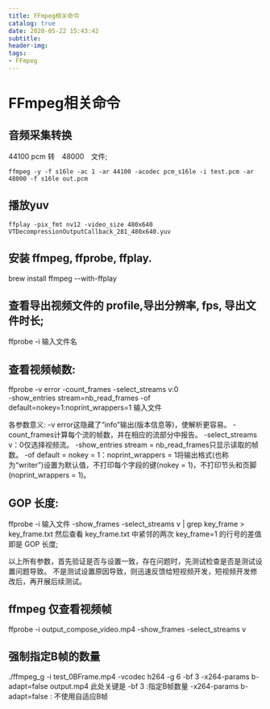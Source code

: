 ```yaml
---
title: FFmpeg相关命令
catalog: true
date: 2020-05-22 15:43:42
subtitle:
header-img:
tags:
- FFmpeg
---
```


# FFmpeg相关命令

## 音频采集转换
44100 pcm 转　48000　文件;
```
ffmpeg -y -f s16le -ac 1 -ar 44100 -acodec pcm_s16le -i test.pcm -ar 48000 -f s16le out.pcm
```

## 播放yuv
```
ffplay -pix_fmt nv12 -video_size 480x640 VTDecompressionOutputCallback_281_480x640.yuv
```

## 安装 ffmpeg, ffprobe, ffplay.
brew install ffmpeg --with-ffplay

## 查看导出视频文件的 profile,导出分辨率, fps, 导出文件时长;
ffprobe -i 输入文件名

## 查看视频帧数:
ffprobe -v error -count_frames -select_streams v:0 \
-show_entries stream=nb_read_frames -of default=nokey=1:noprint_wrappers=1  输入文件

各参数意义:
-v error这隐藏了“info”输出(版本信息等)，使解析更容易。
-count_frames计算每个流的帧数，并在相应的流部分中报告。
-select_streams v：0仅选择视频流。
-show_entries stream = nb_read_frames只显示读取的帧数。
-of default = nokey = 1：noprint_wrappers = 1将输出格式(也称为“writer”)设置为默认值，不打印每个字段的键(nokey = 1)，不打印节头和页脚(noprint_wrappers = 1)。


## GOP 长度:
ffprobe -i 输入文件 -show_frames -select_streams v | grep key_frame  > key_frame.txt
然后查看 key_frame.txt 中紧邻的两次 key_frame=1 的行号的差值即是 GOP 长度;

以上所有参数，首先验证是否与设置一致，存在问题时，先测试检查是否是测试设置问题导致。
不是测试设置原因导致，则迅速反馈给短视频开发，短视频开发修改后，再开展后续测试。



## ffmpeg 仅查看视频帧
ffprobe -i output_compose_video.mp4  -show_frames -select_streams v  

## 强制指定B帧的数量
 ./ffmpeg_g -i test_0BFrame.mp4 -vcodec h264  -g 6 -bf 3  -x264-params b-adapt=false  output.mp4
 此处关键是
 -bf 3 :指定B帧数量
 -x264-params b-adapt=false : 不使用自适应B帧

 